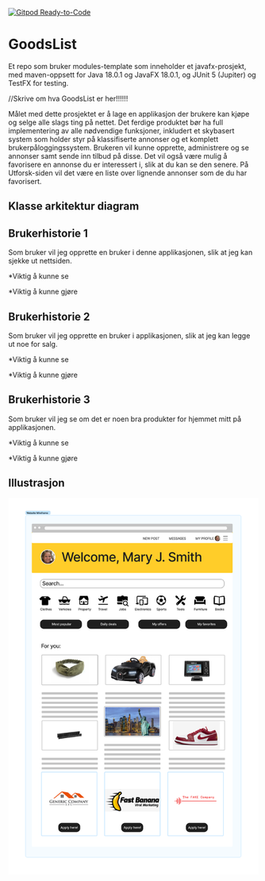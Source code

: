 [![Gitpod Ready-to-Code](https://img.shields.io/badge/Gitpod-Ready--to--Code-blue?logo=gitpod)](https://gitpod.stud.ntnu.no/#https://gitlab.stud.idi.ntnu.no/it1901/groups-2022/gr2226/gr2226)

# GoodsList

Et repo som bruker modules-template som inneholder et javafx-prosjekt, med maven-oppsett for Java 18.0.1 og JavaFX 18.0.1, og JUnit 5 (Jupiter) og TestFX for testing.

//Skrive om hva GoodsList er her!!!!!!


Målet med dette prosjektet er å lage en applikasjon der brukere kan kjøpe og selge alle slags ting på nettet. Det ferdige produktet bør ha full implementering av alle nødvendige funksjoner, inkludert et skybasert system som holder styr på klassifiserte annonser og et komplett brukerpåloggingssystem. Brukeren vil kunne opprette, administrere og se annonser samt sende inn tilbud på disse. Det vil også være mulig å favorisere en annonse du er interessert i, slik at du kan se den senere. På Utforsk-siden vil det være en liste over lignende annonser som de du har favorisert. 

## Klasse arkitektur diagram 

## Brukerhistorie 1
Som bruker vil jeg opprette en bruker i denne applikasjonen, slik at jeg kan sjekke ut nettsiden.

*Viktig å kunne se

*Viktig å kunne gjøre

## Brukerhistorie 2
Som bruker vil jeg opprette en bruker i applikasjonen, slik at jeg kan legge ut noe for salg.

*Viktig å kunne se

*Viktig å kunne gjøre

## Brukerhistorie 3
Som bruker vil jeg se om det er noen bra produkter for hjemmet mitt på applikasjonen. 

*Viktig å kunne se

*Viktig å kunne gjøre

## Illustrasjon
![Illustration](../GoodsList/MicrosoftTeams-image.png "Illustration")